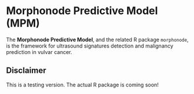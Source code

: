 # Morphonode Predictive Model (MPM)
The **Morphonode Predictive Model**, and the related R package `morphonode`, is the framework for ultrasound signatures detection and malignancy prediction in vulvar cancer.

## Disclaimer

This is a testing version. The actual R package is coming soon!
